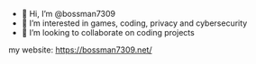 - 👋 Hi, I’m @bossman7309
- 👀 I’m interested in games, coding, privacy and cybersecurity 
- 💞️ I’m looking to collaborate on coding projects

my website:
https://bossman7309.net/
<!---
bossman7309/bossman7309 is a ✨ special ✨ repository because its `README.md` (this file) appears on your GitHub profile.
You can click the Preview link to take a look at your changes.
--->

